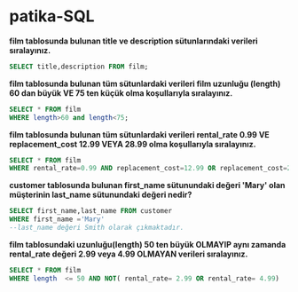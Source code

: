 # patika-SQL
**film tablosunda bulunan title ve description sütunlarındaki verileri sıralayınız.**

```SQL
SELECT title,description FROM film;

```

**film tablosunda bulunan tüm sütunlardaki verileri film uzunluğu (length) 60 dan büyük VE 75 ten küçük olma koşullarıyla sıralayınız.**
```SQL 
SELECT * FROM film
WHERE length>60 and length<75;

```
**film tablosunda bulunan tüm sütunlardaki verileri rental_rate 0.99 VE replacement_cost 12.99 VEYA 28.99 olma koşullarıyla sıralayınız.**

```SQL
SELECT * FROM film
WHERE rental_rate=0.99 AND replacement_cost=12.99 OR replacement_cost=28.99;

```
**customer tablosunda bulunan first_name sütunundaki değeri 'Mary' olan müşterinin last_name sütunundaki değeri nedir?**

```SQL  
SELECT first_name,last_name FROM customer
WHERE first_name ='Mary'
--last_name değeri Smith olarak çıkmaktadır.

```
**film tablosundaki uzunluğu(length) 50 ten büyük OLMAYIP aynı zamanda rental_rate değeri 2.99 veya 4.99 OLMAYAN verileri sıralayınız.**
```sql
SELECT * FROM film
WHERE length  <= 50 AND NOT( rental_rate= 2.99 OR rental_rate= 4.99)

```
